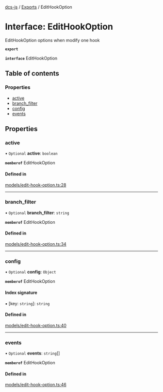 [dcs-js](../README.md) / [Exports](../modules.md) / EditHookOption

# Interface: EditHookOption

EditHookOption options when modify one hook

**`export`**

**`interface`** EditHookOption

## Table of contents

### Properties

- [active](EditHookOption.md#active)
- [branch\_filter](EditHookOption.md#branch_filter)
- [config](EditHookOption.md#config)
- [events](EditHookOption.md#events)

## Properties

### <a id="active" name="active"></a> active

• `Optional` **active**: `boolean`

**`memberof`** EditHookOption

#### Defined in

[models/edit-hook-option.ts:28](https://github.com/unfoldingWord/dcs-js/blob/b29eb7a/models/edit-hook-option.ts#L28)

___

### <a id="branch_filter" name="branch_filter"></a> branch\_filter

• `Optional` **branch\_filter**: `string`

**`memberof`** EditHookOption

#### Defined in

[models/edit-hook-option.ts:34](https://github.com/unfoldingWord/dcs-js/blob/b29eb7a/models/edit-hook-option.ts#L34)

___

### <a id="config" name="config"></a> config

• `Optional` **config**: `Object`

**`memberof`** EditHookOption

#### Index signature

▪ [key: `string`]: `string`

#### Defined in

[models/edit-hook-option.ts:40](https://github.com/unfoldingWord/dcs-js/blob/b29eb7a/models/edit-hook-option.ts#L40)

___

### <a id="events" name="events"></a> events

• `Optional` **events**: `string`[]

**`memberof`** EditHookOption

#### Defined in

[models/edit-hook-option.ts:46](https://github.com/unfoldingWord/dcs-js/blob/b29eb7a/models/edit-hook-option.ts#L46)
